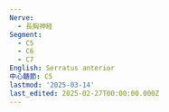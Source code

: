 ```yaml
---
Nerve:
  - 長胸神経
Segment:
  - C5
  - C6
  - C7
English: Serratus anterior
中心髄節: C5
lastmod: '2025-03-14'
last_edited: 2025-02-27T00:00:00.000Z
---
```



